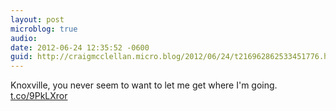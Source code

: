 ```yaml
---
layout: post
microblog: true
audio: 
date: 2012-06-24 12:35:52 -0600
guid: http://craigmcclellan.micro.blog/2012/06/24/t216962862533451776.html
---
```

Knoxville, you never seem to want to let me get where I'm going.  [t.co/9PkLXror](http://t.co/9PkLXror)
